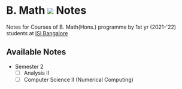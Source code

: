 # B. Math <img src="https://render.githubusercontent.com/render/math?math=\LaTeX"/> Notes

Notes for Courses of B. Math(Hons.) programme by 1st yr (2021-'22) students at [ISI Bangalore](https://www.isibang.ac.in)

## Available Notes

- Semester 2
  - [ ] Analysis II
  - [ ] Computer Science II (Numerical Computing)
  <!-- - [ ] Statistics I (Intro to Stat with R) -->
